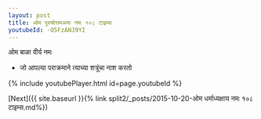 ```yaml
---
layout: post
title: ओम पुरुषोत्तमअया नमः १०८ टाइम्स
youtubeId: -O5FzANJ9YI
---
```

 
 
 ओम बाळा वीर्य नमः  
 
 -  जो आपल्या पराक्रमाने त्याच्या शत्रूंचा नाश करतो 
 
  
 
  
 
 
 
 
 
 


{% include youtubePlayer.html id=page.youtubeId %}
 
[Next]({{ site.baseurl }}{% link  split2/_posts/2015-10-20-ओम धर्माध्यक्षाय नमः १०८ टाइम्स.md%})
 
